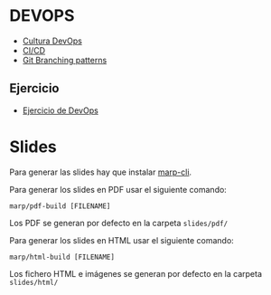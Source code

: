 # DEVOPS

- [Cultura DevOps](cultura.md)
- [CI/CD](cicd.md)
- [Git Branching patterns](branching.md)

## Ejercicio

- [Ejercicio de DevOps](ejercicio.md)

# Slides

Para generar las slides hay que instalar [marp-cli](https://github.com/marp-team/marp-cli).

Para generar los slides en PDF usar el siguiente comando:

`marp/pdf-build [FILENAME]`

Los PDF se generan por defecto en la carpeta `slides/pdf/`

Para generar los slides en HTML usar el siguiente comando:

`marp/html-build [FILENAME]`

Los fichero HTML e imágenes se generan por defecto en la carpeta `slides/html/`
